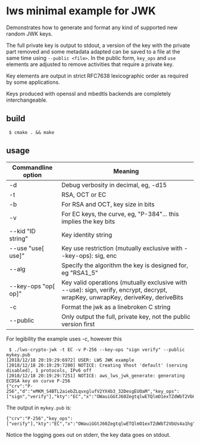 # lws minimal example for JWK

Demonstrates how to generate and format any kind of supported new random JWK keys.

The full private key is output to stdout, a version of the key with the private
part removed and some metadata adapted can be saved to a file at the same time
using `--public <file>`.  In the public form, `key_ops` and `use` elements are
adjusted to remove activities that require a private key.

Key elements are output in strict RFC7638 lexicographic order as required by
some applications.

Keys produced with openssl and mbedtls backends are completely interchangeable.

## build

```
 $ cmake . && make
```

## usage

Commandline option|Meaning
---|---
-d <loglevel>|Debug verbosity in decimal, eg, -d15
-t <type>|RSA, OCT or EC
-b <bits>|For RSA and OCT, key size in bits
-v <curve>|For EC keys, the curve, eg, "P-384"... this implies the key bits
--kid "ID string"|Key identity string
--use "use[ use]"|Key use restriction (mutually exclusive with --key-ops): sig, enc
--alg <alg>|Specify the algorithm the key is designed for, eg "RSA1_5"
--key-ops "op[ op]"|Key valid operations (mutually exclusive with --use): sign, verify, encrypt, decrypt, wrapKey, unwrapKey, deriveKey, deriveBits
-c|Format the jwk as a linebroken C string
--public <filepath>|Only output the full, private key, not the public version first

For legibility the example uses -c, however this

```
 $ ./lws-crypto-jwk -t EC -v P-256 --key-ops "sign verify" --public mykey.pub
[2018/12/18 20:19:29:6972] USER: LWS JWK example
[2018/12/18 20:19:29:7200] NOTICE: Creating Vhost 'default' (serving disabled), 1 protocols, IPv6 off
[2018/12/18 20:19:29:7251] NOTICE: aws_lws_jwk_generate: generating ECDSA key on curve P-256
{"crv":"P-256","d":"eMKM_S4BTL2aiebZLqvxglufV2YX4b3_32DesgEUOaM","key_ops":["sign","verify"],"kty":"EC","x":"OWauiGGtJ60ZegtqlwETQlmO1exTZdWbT2VbUs4a1hg","y":"g_eNOlqPecbguVQArL6Fd4T5xZthBgipNCBypXubPos"}
```

The output in `mykey.pub` is:

```
{"crv":"P-256","key_ops":["verify"],"kty":"EC","x":"OWauiGGtJ60ZegtqlwETQlmO1exTZdWbT2VbUs4a1hg","y":"g_eNOlqPecbguVQArL6Fd4T5xZthBgipNCBypXubPos"}
```

Notice the logging goes out on stderr, the key data goes on stdout.

